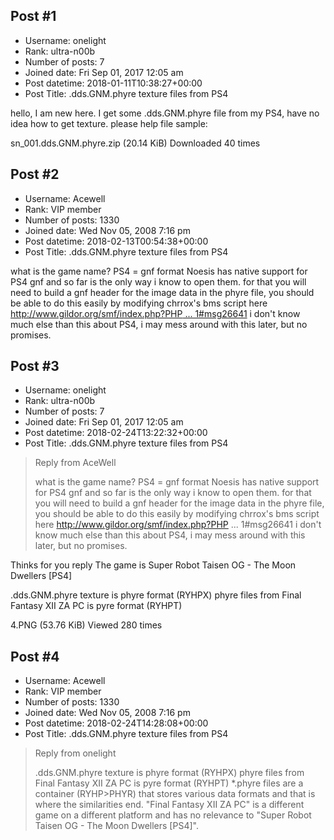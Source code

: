 ## Post #1
- Username: onelight
- Rank: ultra-n00b
- Number of posts: 7
- Joined date: Fri Sep 01, 2017 12:05 am
- Post datetime: 2018-01-11T10:38:27+00:00
- Post Title: .dds.GNM.phyre texture files from PS4

hello, I am new here.
I get some .dds.GNM.phyre file from my PS4, have no idea how to get texture.
please help 
file sample:

 sn_001.dds.GNM.phyre.zip
(20.14 KiB) Downloaded 40 times
## Post #2
- Username: Acewell
- Rank: VIP member
- Number of posts: 1330
- Joined date: Wed Nov 05, 2008 7:16 pm
- Post datetime: 2018-02-13T00:54:38+00:00
- Post Title: .dds.GNM.phyre texture files from PS4

what is the game name?
PS4 = gnf format
Noesis has native support for PS4 gnf and so far is the only way i know to open them.
for that you will need to build a gnf header for the image data in the phyre file, 
you should be able to do this easily by modifying chrrox's bms script here
[http://www.gildor.org/smf/index.php?PHP ... 1#msg26641](http://www.gildor.org/smf/index.php?PHPSESSID=7ae13b8feced0820cad554e7856a1235&topic=5999.msg26641#msg26641)
i don't know much else than this about PS4, i may mess around with this later, but no promises.
## Post #3
- Username: onelight
- Rank: ultra-n00b
- Number of posts: 7
- Joined date: Fri Sep 01, 2017 12:05 am
- Post datetime: 2018-02-24T13:22:32+00:00
- Post Title: .dds.GNM.phyre texture files from PS4

> Reply from AceWell
>
> what is the game name?
PS4 = gnf format
Noesis has native support for PS4 gnf and so far is the only way i know to open them.
for that you will need to build a gnf header for the image data in the phyre file, 
you should be able to do this easily by modifying chrrox's bms script here
http://www.gildor.org/smf/index.php?PHP ... 1#msg26641
i don't know much else than this about PS4, i may mess around with this later, but no promises.

Thinks for you reply 
The game is Super Robot Taisen OG - The Moon Dwellers [PS4]

.dds.GNM.phyre texture is phyre format (RYHPX)
phyre files from Final Fantasy XII ZA PC is pyre format (RYHPT)



4.PNG (53.76 KiB) Viewed 280 times
## Post #4
- Username: Acewell
- Rank: VIP member
- Number of posts: 1330
- Joined date: Wed Nov 05, 2008 7:16 pm
- Post datetime: 2018-02-24T14:28:08+00:00
- Post Title: .dds.GNM.phyre texture files from PS4

> Reply from onelight
>
> .dds.GNM.phyre texture is phyre format (RYHPX)
phyre files from Final Fantasy XII ZA PC is pyre format (RYHPT)
*.phyre files are a container (RYHP>PHYR) that stores various data formats and that is where the similarities end.
"Final Fantasy XII ZA PC" is a different game on a different platform and has no relevance to "Super Robot Taisen OG - The Moon Dwellers [PS4]".
